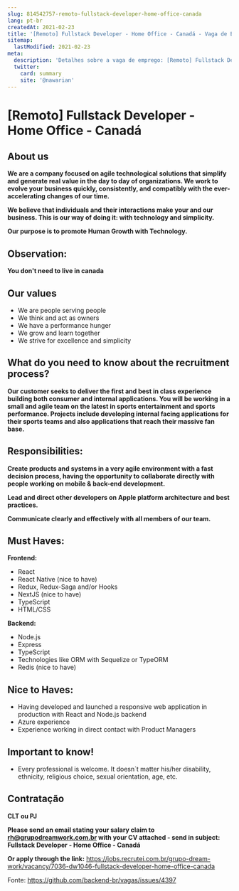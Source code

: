 ```yaml
---
slug: 814542757-remoto-fullstack-developer-home-office-canada
lang: pt-br
createdAt: 2021-02-23
title: '[Remoto] Fullstack Developer - Home Office - Canadá - Vaga de Emprego'
sitemap:
  lastModified: 2021-02-23
meta:
  description: 'Detalhes sobre a vaga de emprego: [Remoto] Fullstack Developer - Home Office - Canadá'
  twitter:
    card: summary
    site: '@nawarian'
---
```


# [Remoto] Fullstack Developer - Home Office - Canadá

## About us

**We are a company focused on agile technological solutions that simplify and generate real value in the day to day of organizations. We work to evolve your business quickly, consistently, and compatibly with the ever-accelerating changes of our time.**

**We believe that individuals and their interactions make your and our business. This is our way of doing it: with technology and simplicity.**

**Our purpose is to promote Human Growth with Technology.**

## Observation:
**You don't need to live in canada**

## Our values

- We are people serving people
- We think and act as owners
- We have a performance hunger
- We grow and learn together
- We strive for excellence and simplicity

## What do you need to know about the recruitment process?

**Our customer seeks to deliver the first and best in class experience building both consumer and internal applications. You will be working in a small and agile team on the latest in sports entertainment and sports performance. Projects include developing internal facing applications for their sports teams and also applications that reach their massive fan base.**

## Responsibilities:

**Create products and systems in a very agile environment with a fast decision process, having the opportunity to collaborate directly with people working on mobile & back-end development.**

**Lead and direct other developers on Apple platform architecture and best practices.**

**Communicate clearly and effectively with all members of our team.**

## Must Haves:

**Frontend:**

- React
- React Native (nice to have)
- Redux, Redux-Saga and/or Hooks
- NextJS (nice to have)
- TypeScript
- HTML/CSS

**Backend:**

- Node.js
- Express
- TypeScript
- Technologies like ORM with Sequelize or TypeORM
- Redis (nice to have)


## Nice to Haves:

- Having developed and launched a responsive web application in production with React and Node.js backend
- Azure experience
- Experience working in direct contact with Product Managers

## Important to know!

- Every professional is welcome. It doesn´t matter his/her disability, ethnicity, religious choice, sexual orientation, age, etc.  

## Contratação
**CLT ou PJ**

**Please send an email stating your salary claim to rh@grupodreamwork.com.br with your CV attached - send in subject: Fullstack Developer - Home Office - Canadá**

**Or apply through the link:** https://jobs.recrutei.com.br/grupo-dream-work/vacancy/7036-dw1046-fullstack-developer-home-office-canada

Fonte: https://github.com/backend-br/vagas/issues/4397